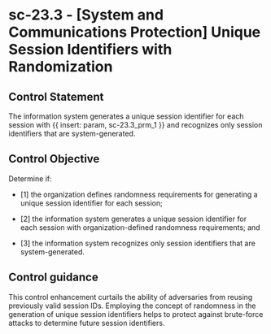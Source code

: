 # sc-23.3 - \[System and Communications Protection\] Unique Session Identifiers with Randomization

## Control Statement

The information system generates a unique session identifier for each session with {{ insert: param, sc-23.3_prm_1 }} and recognizes only session identifiers that are system-generated.

## Control Objective

Determine if:

- \[1\] the organization defines randomness requirements for generating a unique session identifier for each session;

- \[2\] the information system generates a unique session identifier for each session with organization-defined randomness requirements; and

- \[3\] the information system recognizes only session identifiers that are system-generated.

## Control guidance

This control enhancement curtails the ability of adversaries from reusing previously valid session IDs. Employing the concept of randomness in the generation of unique session identifiers helps to protect against brute-force attacks to determine future session identifiers.
